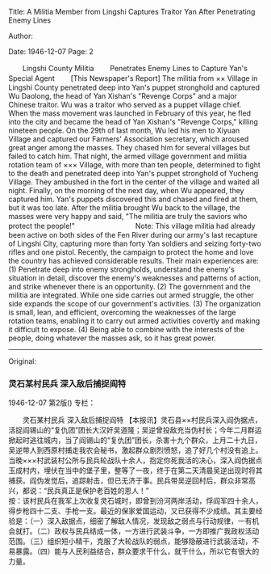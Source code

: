 Title: A Militia Member from Lingshi Captures Traitor Yan After Penetrating Enemy Lines

Author:

Date: 1946-12-07
Page: 2

　　Lingshi County Militia
　　Penetrates Enemy Lines to Capture Yan's Special Agent
　　[This Newspaper's Report] The militia from ×× Village in Lingshi County penetrated deep into Yan's puppet stronghold and captured Wu Daolong, the head of Yan Xishan's "Revenge Corps" and a major Chinese traitor. Wu was a traitor who served as a puppet village chief. When the mass movement was launched in February of this year, he fled into the city and became the head of Yan Xishan's "Revenge Corps," killing nineteen people. On the 29th of last month, Wu led his men to Xiyuan Village and captured our Farmers' Association secretary, which aroused great anger among the masses. They chased him for several villages but failed to catch him. That night, the armed village government and militia rotation team of ××× Village, with more than ten people, determined to fight to the death and penetrated deep into Yan's puppet stronghold of Yucheng Village. They ambushed in the fort in the center of the village and waited all night. Finally, on the morning of the next day, when Wu appeared, they captured him. Yan's puppets discovered this and chased and fired at them, but it was too late. After the militia brought Wu back to the village, the masses were very happy and said, "The militia are truly the saviors who protect the people!"
　　　　　　
　　Note: This village militia had already been active on both sides of the Fen River during our army's last recapture of Lingshi City, capturing more than forty Yan soldiers and seizing forty-two rifles and one pistol. Recently, the campaign to protect the home and love the country has achieved considerable results. Their main experiences are: (1) Penetrate deep into enemy strongholds, understand the enemy's situation in detail, discover the enemy's weaknesses and patterns of action, and strike whenever there is an opportunity. (2) The government and the militia are integrated. While one side carries out armed struggle, the other side expands the scope of our government's activities. (3) The organization is small, lean, and efficient, overcoming the weaknesses of the large rotation teams, enabling it to carry out armed activities covertly and making it difficult to expose. (4) Being able to combine with the interests of the people, doing whatever the masses ask, so it has great power.



<hr /> 

Original: 


### 灵石某村民兵  深入敌后捕捉阎特

1946-12-07
第2版()
专栏：

　　灵石某村民兵
    深入敌后捕捉阎特
    【本报讯】灵石县××村民兵深入阎伪据点，活捉阎锡山的“复仇团”团长大汉奸吴道隆；吴逆曾投敌充当伪村长；今年二月群运掀起时逃往城内，当了阎锡山的“复仇团”团长，杀害十九个群众，上月二十九日，吴逆带人到西原村捕走我农会秘书，激起群众剧烈愤怒，追了好几个村没有追上。当晚×××村武装村公所与民兵轮战队十余人，抱定你死我活的决心，深入阎伪据点玉成村内，埋伏在当中的堡子里，整等了一夜，终于在第二天清晨吴逆出现时将其捕获。阎伪发觉后，追踪射击，但已无济于事。民兵带吴逆回村后，群众非常高兴，都说：“民兵真正是保护老百姓的恩人！”
　　　          
    按：该村民兵在我军上次收复灵石城时，即曾到汾河两岸活动，俘阎军四十余人，得步枪四十二支、手枪一支。最近的保家爱国运动，又已获得不少成绩。其主要经验是：（一）深入敌据点，细密了解敌人情况，发现敌之弱点与行动规律，一有机会就打。（二）政权与民兵结成一体，一方进行武装斗争，一方即推广我政权活动范围。（三）组织短小精干，克服了大轮战队的弱点，能够隐蔽进行武装活动，不易暴露。（四）能与人民利益结合，群众要求干什么，就干什么，所以它有很大的力量。
